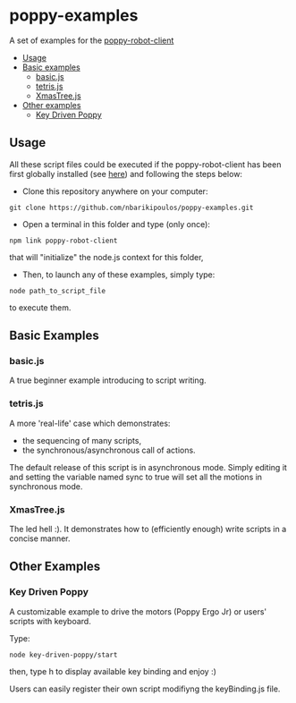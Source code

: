 # poppy-examples

A set of examples for the [poppy-robot-client](https://github.com/nbarikipoulos/poppy-robot-client)

<!-- toc -->

- [Usage](#usage)
- [Basic examples](#basic-examples)
  * [basic.js](#basicjs)
  * [tetris.js](#tetrisjs)
  * [XmasTree.js](#xmastreejs)
- [Other examples](#other-examples)
  * [Key Driven Poppy](#key-driven-poppy)

<!-- tocstop -->

## Usage

All these script files could be executed if the poppy-robot-client has been first globally installed (see [here](https://github.com/nbarikipoulos/poppy-robot-client#installing-the-poppy-robot-client-module)) and following the steps below:

- Clone this repository anywhere on your computer:
```shell
git clone https://github.com/nbarikipoulos/poppy-examples.git
```
- Open a terminal in this folder and type (only once):
```shell
npm link poppy-robot-client 
```
that will "initialize" the node.js context for this folder,
- Then, to launch any of these examples, simply type:
```shell
node path_to_script_file
```
to execute them.

## Basic Examples

### basic.js

A true beginner example introducing to script writing.

### tetris.js

A more 'real-life' case which demonstrates:
- the sequencing of many scripts,
- the synchronous/asynchronous call of actions.

The default release of this script is in asynchronous mode. Simply editing it and setting the variable named sync to true will set all the motions in synchronous mode.

### XmasTree.js

The led hell :).
It demonstrates how to (efficiently enough) write scripts in a concise manner.

## Other Examples

### Key Driven Poppy

A customizable example to drive the motors (Poppy Ergo Jr) or users' scripts with keyboard.

Type:
```
node key-driven-poppy/start
````
then, type h to display available key binding and enjoy :)

Users can easily register their own script modifiyng the keyBinding.js file.